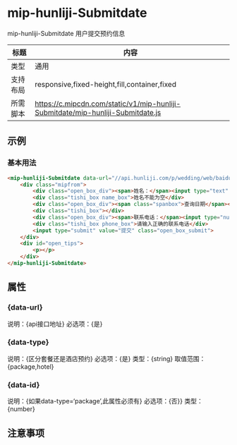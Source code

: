 # mip-hunliji-Submitdate

mip-hunliji-Submitdate 用户提交预约信息

标题|内容
----|----
类型|通用
支持布局|responsive,fixed-height,fill,container,fixed
所需脚本|https://c.mipcdn.com/static/v1/mip-hunliji-Submitdate/mip-hunliji-Submitdate.js

## 示例

### 基本用法
```html
<mip-hunliji-Submitdate data-url="//api.hunliji.com/p/wedding/web/baidu/MakeAppointment" data-type='hotel' data-id='147853'>
    <div class="mipfrom">
        <div class="open_box_div"><span>姓名：</span><input type="text" name="fullname" placeholder="请输入真实姓名"></div>
        <div class="tishi_box name_box">姓名不能为空</div>
        <div class="open_box_div"><span class="spanbox">查询日期</span><input type="date" name="time" ></div>
        <div class="tishi_box"></div>
        <div class="open_box_div"><span>联系电话：</span><input type="number" name="phone_num" placeholder="请输入您的联系电话"></div>
        <div class="tishi_box phone_box">请输入正确的联系电话</div>
        <input type="submit" value="提交" class="open_box_submit">
    </div>
    <div id="open_tips">
        <p></p>
    </div>
</mip-hunliji-Submitdate>
```

## 属性

### {data-url}

说明：{api接口地址}
必选项：{是}

### {data-type}

说明：{区分套餐还是酒店预约}
必选项：{是}
类型：{string}
取值范围：{package,hotel}

### {data-id}

说明：{如果data-type=‘package’,此属性必须有}
必选项：{否}}
类型：{number}


## 注意事项
